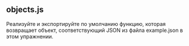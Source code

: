 ## objects.js
Реализуйте и экспортируйте по умолчанию функцию, которая возвращает объект, соответствующий JSON из файла example.json в этом упражнении.